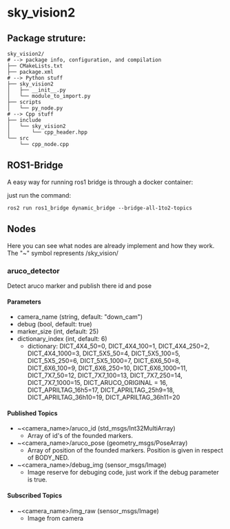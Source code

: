 # sky_vision2

## Package struture:

```
sky_vision2/
# --> package info, configuration, and compilation
├── CMakeLists.txt
├── package.xml
# --> Python stuff
├── sky_vision2
│   ├── __init__.py
│   └── module_to_import.py
├── scripts
│   └── py_node.py
# --> Cpp stuff
├── include
│   └── sky_vision2
│       └── cpp_header.hpp
└── src
    └── cpp_node.cpp
```

## ROS1-Bridge

A easy way for running ros1 bridge is through a docker container:

just run the command:
```
ros2 run ros1_bridge dynamic_bridge --bridge-all-1to2-topics
```

## Nodes

Here you can see what nodes are already implement and how they work. The "~" symbol represents /sky_vision/

### aruco_detector
Detect aruco marker and publish there id and pose

#### Parameters
- camera_name (string, default: "down_cam")
- debug (bool, default: true)
- marker_size (int, default: 25)
- dictionary_index (int, default: 6)
    - dictionary: DICT_4X4_50=0, DICT_4X4_100=1, DICT_4X4_250=2, DICT_4X4_1000=3, DICT_5X5_50=4, DICT_5X5_100=5, DICT_5X5_250=6, DICT_5X5_1000=7, DICT_6X6_50=8,
    DICT_6X6_100=9, DICT_6X6_250=10, DICT_6X6_1000=11, DICT_7X7_50=12, DICT_7X7_100=13, DICT_7X7_250=14, DICT_7X7_1000=15, DICT_ARUCO_ORIGINAL = 16, 
    DICT_APRILTAG_16h5=17, DICT_APRILTAG_25h9=18, DICT_APRILTAG_36h10=19, DICT_APRILTAG_36h11=20

#### Published Topics
- ~<camera_name>/aruco_id (std_msgs/Int32MultiArray)
    - Array of id's of the founded markers.
- ~<camera_name>/aruco_pose (geometry_msgs/PoseArray)
    - Array of position of the founded markers. Position is given in respect of BODY_NED.
- ~<camera_name>/debug_img (sensor_msgs/Image)
    - Image reserve for debuging code, just work if the debug parameter is true. 

#### Subscribed Topics
- ~<camera_name>/img_raw (sensor_msgs/Image)
    - Image from camera